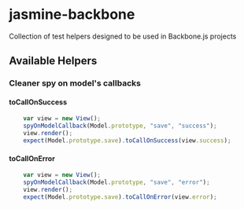 jasmine-backbone
================

Collection of test helpers designed to be used in Backbone.js projects


Available Helpers
--------------------

### Cleaner spy on model's callbacks

#### toCallOnSuccess

```javascript
    var view = new View();
    spyOnModelCallback(Model.prototype, "save", "success");
    view.render();
    expect(Model.prototype.save).toCallOnSuccess(view.success);
```

#### toCallOnError

```javascript
    var view = new View();
    spyOnModelCallback(Model.prototype, "save", "error");
    view.render();
    expect(Model.prototype.save).toCallOnError(view.error);
```